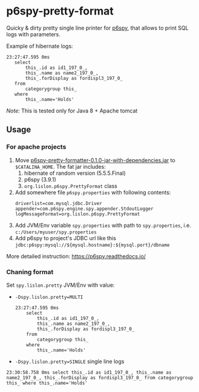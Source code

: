 # p6spy-pretty-format
Quicky & dirty pretty single line printer for [p6spy](https://p6spy.readthedocs.io/), that allows to print SQL logs with parameters.

Example of hibernate logs:

```
23:27:47.595 0ms 
   select
       this_.id as id1_197_0_,
       this_.name as name2_197_0_,
       this_.forDisplay as fordispl3_197_0_ 
   from
       categorygroup this_ 
   where
       this_.name='Holds'
   ```

*Note:* This is tested only for Java 8 + Apache tomcat

## Usage

### For apache projects

1. Move [p6spy-pretty-formatter-0.1.0-jar-with-dependencies.jar](https://github.com/lislon/p6spy-pretty-format/releases/download/0.1.0/p6spy-pretty-formatter-0.1.0-jar-with-dependencies.jar) to `$CATALINA_HOME`. The fat jar includes:
   1. hibernate of random version (5.5.5.Final)
   2. p6spy (3.9.1)
   3. `org.lislon.p6spy.PrettyFormat` class
2. Add somewhere file `p6spy.properties` with following contents:
    ```
    driverlist=com.mysql.jdbc.Driver
    appender=com.p6spy.engine.spy.appender.StdoutLogger
    logMessageFormat=org.lislon.p6spy.PrettyFormat
    ```
3. Add JVM/Env variable `spy.properties` with path to `spy.properties`, i.e. `c:/Users/myuser/spy.properties`
4. Add p6spy to project's JDBC url like this `jdbc:p6spy:mysql://${mysql.hostname}:${mysql.port}/dbname`

More detailed instruction: https://p6spy.readthedocs.io/


### Chaning format

Set `spy.lislon.pretty` JVM/Env with value:

- `-Dspy.lislon.pretty=MULTI`
   ```
   23:27:47.595 0ms 
       select
           this_.id as id1_197_0_,
           this_.name as name2_197_0_,
           this_.forDisplay as fordispl3_197_0_ 
       from
           categorygroup this_ 
       where
           this_.name='Holds'
   ```
- `-Dspy.lislon.pretty=SINGLE` single line logs
```
23:30:58.758 0ms select this_.id as id1_197_0_, this_.name as name2_197_0_, this_.forDisplay as fordispl3_197_0_ from categorygroup this_ where this_.name='Holds'
```
